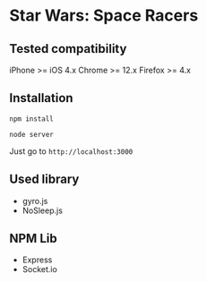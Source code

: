 # Star Wars: Space Racers

## Tested compatibility
  iPhone >= iOS 4.x
  Chrome >= 12.x
  Firefox >= 4.x

## Installation
```
npm install
```
```
node server
```
Just go to `http://localhost:3000`

## Used library
- gyro.js
- NoSleep.js

## NPM Lib
- Express
- Socket.io

